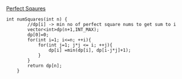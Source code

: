 [Perfect Sqaures](https://leetcode.com/problems/perfect-squares/)

```
int numSquares(int n) {
        //dp[i] -> min no of perfect square nums to get sum to i
        vector<int>dp(n+1,INT_MAX);
        dp[0]=0;
        for(int i=1; i<=n; ++i){
            for(int j=1; j*j <= i; ++j){
                dp[i] =min(dp[i], dp[i-j*j]+1);
            }
        }
        return dp[n];
    }
```
